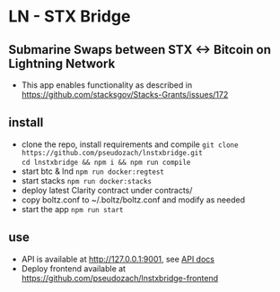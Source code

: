 # LN - STX Bridge
## Submarine Swaps between STX <-> Bitcoin on Lightning Network

* This app enables functionality as described in https://github.com/stacksgov/Stacks-Grants/issues/172

## install
* clone the repo, install requirements and compile
`git clone https://github.com/pseudozach/lnstxbridge.git`  
`cd lnstxbridge && npm i && npm run compile`
* start btc & lnd
`npm run docker:regtest`
* start stacks 
`npm run docker:stacks`
* deploy latest Clarity contract under contracts/
* copy boltz.conf to ~/.boltz/boltz.conf and modify as needed
* start the app
`npm run start`

## use 
* API is available at http://127.0.0.1:9001, see [API docs](https://docs.boltz.exchange/en/latest/)
* Deploy frontend available at https://github.com/pseudozach/lnstxbridge-frontend